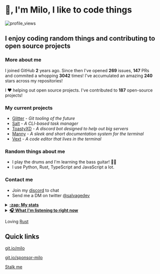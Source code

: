 # 👋, I'm Milo, I like to code things

![profile_views](https://komarev.com/ghpvc/?username=Milo123459)

## I enjoy coding random things and contributing to open source projects

### More about me

I joined GitHub **2** years ago. Since then I've opened **269** issues, **147** PRs and commited a whopping **3042** times! I've accumulated an amazing **240** stars across my repositories!

I ♥ helping out open source projects. I've contributed to **187** open-source projects!

### My current projects

* [Glitter](https://github.com/Milo123459/Glitter) - *Git tooling of the future*
* [Salt](https://github.com/Milo123459/salt) - *A CLI-based task manager*
* [ToastyXD](https://github.com/Shamil-FD/ToastyXD) - *A discord bot designed to help out big servers*
* [Manny](https://github.com/Milo123459/manny) - *A sleek and short documentation system for the terminal*
* [Vext](https://github.com/Milo123459/vext) - *A code editor that lives in the terminal*

### Random things about me

* I play the drums and I'm learning the bass guitar! 🥁🎸
* I use Python, Rust, TypeScript and JavaScript a lot.

### Contact me

* Join my [discord](https://discord.gg/3ucGCpa) to chat
* Send me a DM on twitter [@salvagedev](https://twitter.com/salvagedev)

<details>
<summary><u><b>:zap: My stats</b></u></summary>
    <a href="https://github.com/Milo123459/Milo123459">
    <img align="center" src="/github-metrics.svg" alt="Milo's github stats">
</a>
</details>

<details>
<summary><u><b> 🎧 What I'm listening to right now </u></b></summary>
  
[![spotify-github-profile](https://spotify-github-profile.vercel.app/api/view?uid=ag4njzejamkgxd0nxc5br6s8n&cover_image=true&theme=novatorem)](https://spotify-github-profile.vercel.app/api/view?uid=ag4njzejamkgxd0nxc5br6s8n&redirect=true)
  
</details>

Loving [Rust](https://rust-lang.org)

## Quick links

[git.io/milo](https://git.io/milo)

[git.io/sponsor-milo](https://git.io/sponsor-milo)

[Stalk me](https://gitstalk.netlify.app/Milo123459)
